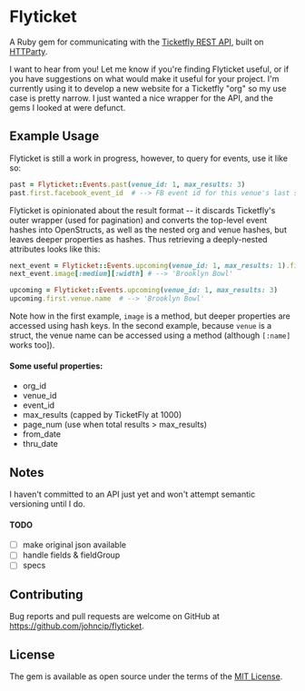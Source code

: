 # Flyticket

A Ruby gem for communicating with the [Ticketfly REST API](http://start.ticketfly.com/api/), built
on [HTTParty](https://github.com/jnunemaker/httparty).

I want to hear from you! Let me know if you're finding Flyticket useful, or if
you have suggestions on what would make it useful for your project. I'm
currently using it to develop a new website for a Ticketfly "org" so my use case
is pretty narrow. I just wanted a nice wrapper for the API, and the gems I
looked at were defunct.

## Example Usage

Flyticket is still a work in progress, however, to query for events,
use it like so:

```ruby
past = Flyticket::Events.past(venue_id: 1, max_results: 3)
past.first.facebook_event_id  # --> FB event id for this venue's last show
```

Flyticket is opinionated about the result format -- it discards Ticketfly's
outer wrapper (used for pagination) and converts the top-level event hashes into
OpenStructs, as well as the nested org and venue hashes, but leaves deeper
properties as hashes. Thus retrieving a deeply-nested attributes looks like
this:

```ruby
next_event = Flyticket::Events.upcoming(venue_id: 1, max_results: 1).first
next_event.image[:medium][:width] # --> 'Brooklyn Bowl'

upcoming = Flyticket::Events.upcoming(venue_id: 1, max_results: 3)
upcoming.first.venue.name  # --> 'Brooklyn Bowl'
```

Note how in the first example, `image` is a method, but deeper properties are
accessed using hash keys. In the second example, because `venue` is a struct,
the venue name can be accessed using a method (although `[:name]` works too]).

#### Some useful properties:
* org_id
* venue_id
* event_id
* max_results (capped by TicketFly at 1000)
* page_num (use when total results > max_results)
* from_date
* thru_date

## Notes

I haven't committed to an API just yet and won't attempt semantic versioning until I do.

#### TODO
* [ ] make original json available
* [ ] handle fields & fieldGroup
* [ ] specs

## Contributing

Bug reports and pull requests are welcome on GitHub at https://github.com/johncip/flyticket.

## License

The gem is available as open source under the terms of the [MIT License](http://opensource.org/licenses/MIT).
